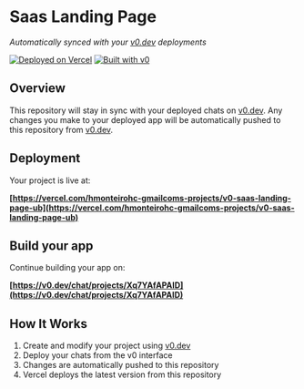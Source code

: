 # Saas Landing Page

*Automatically synced with your [v0.dev](https://v0.dev) deployments*

[![Deployed on Vercel](https://img.shields.io/badge/Deployed%20on-Vercel-black?style=for-the-badge&logo=vercel)](https://vercel.com/hmonteirohc-gmailcoms-projects/v0-saas-landing-page-ub)
[![Built with v0](https://img.shields.io/badge/Built%20with-v0.dev-black?style=for-the-badge)](https://v0.dev/chat/projects/Xq7YAfAPAID)

## Overview

This repository will stay in sync with your deployed chats on [v0.dev](https://v0.dev).
Any changes you make to your deployed app will be automatically pushed to this repository from [v0.dev](https://v0.dev).

## Deployment

Your project is live at:

**[https://vercel.com/hmonteirohc-gmailcoms-projects/v0-saas-landing-page-ub](https://vercel.com/hmonteirohc-gmailcoms-projects/v0-saas-landing-page-ub)**

## Build your app

Continue building your app on:

**[https://v0.dev/chat/projects/Xq7YAfAPAID](https://v0.dev/chat/projects/Xq7YAfAPAID)**

## How It Works

1. Create and modify your project using [v0.dev](https://v0.dev)
2. Deploy your chats from the v0 interface
3. Changes are automatically pushed to this repository
4. Vercel deploys the latest version from this repository